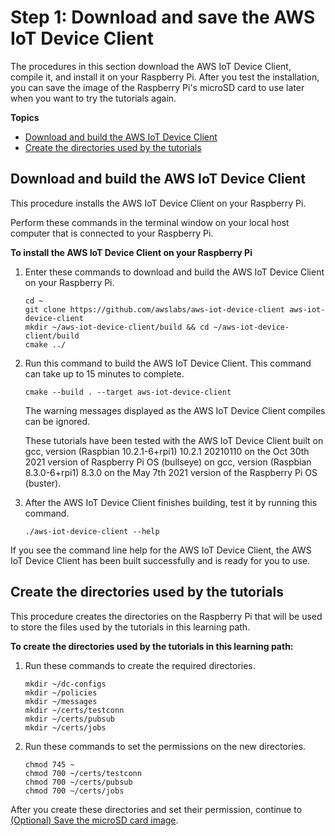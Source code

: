 # Step 1: Download and save the AWS IoT Device Client<a name="iot-dc-install-download"></a>

The procedures in this section download the AWS IoT Device Client, compile it, and install it on your Raspberry Pi\. After you test the installation, you can save the image of the Raspberry Pi's microSD card to use later when you want to try the tutorials again\.

**Topics**
+ [Download and build the AWS IoT Device Client](#iot-dc-install-dc-download)
+ [Create the directories used by the tutorials](#iot-dc-install-dc-files)

## Download and build the AWS IoT Device Client<a name="iot-dc-install-dc-download"></a>

This procedure installs the AWS IoT Device Client on your Raspberry Pi\.

Perform these commands in the terminal window on your local host computer that is connected to your Raspberry Pi\.

**To install the AWS IoT Device Client on your Raspberry Pi**

1. Enter these commands to download and build the AWS IoT Device Client on your Raspberry Pi\.

   ```
   cd ~
   git clone https://github.com/awslabs/aws-iot-device-client aws-iot-device-client
   mkdir ~/aws-iot-device-client/build && cd ~/aws-iot-device-client/build
   cmake ../
   ```

1. Run this command to build the AWS IoT Device Client\. This command can take up to 15 minutes to complete\.

   ```
   cmake --build . --target aws-iot-device-client
   ```

   The warning messages displayed as the AWS IoT Device Client compiles can be ignored\.

   These tutorials have been tested with the AWS IoT Device Client built on gcc, version \(Raspbian 10\.2\.1\-6\+rpi1\) 10\.2\.1 20210110 on the Oct 30th 2021 version of Raspberry Pi OS \(bullseye\) on gcc, version \(Raspbian 8\.3\.0\-6\+rpi1\) 8\.3\.0 on the May 7th 2021 version of the Raspberry Pi OS \(buster\)\.

1. After the AWS IoT Device Client finishes building, test it by running this command\.

   ```
   ./aws-iot-device-client --help
   ```

If you see the command line help for the AWS IoT Device Client, the AWS IoT Device Client has been built successfully and is ready for you to use\.

## Create the directories used by the tutorials<a name="iot-dc-install-dc-files"></a>

This procedure creates the directories on the Raspberry Pi that will be used to store the files used by the tutorials in this learning path\.

**To create the directories used by the tutorials in this learning path:**

1. Run these commands to create the required directories\.

   ```
   mkdir ~/dc-configs
   mkdir ~/policies
   mkdir ~/messages
   mkdir ~/certs/testconn
   mkdir ~/certs/pubsub
   mkdir ~/certs/jobs
   ```

1. Run these commands to set the permissions on the new directories\.

   ```
   chmod 745 ~
   chmod 700 ~/certs/testconn
   chmod 700 ~/certs/pubsub
   chmod 700 ~/certs/jobs
   ```

After you create these directories and set their permission, continue to [\(Optional\) Save the microSD card image](iot-dc-install-dc-save.md)\.